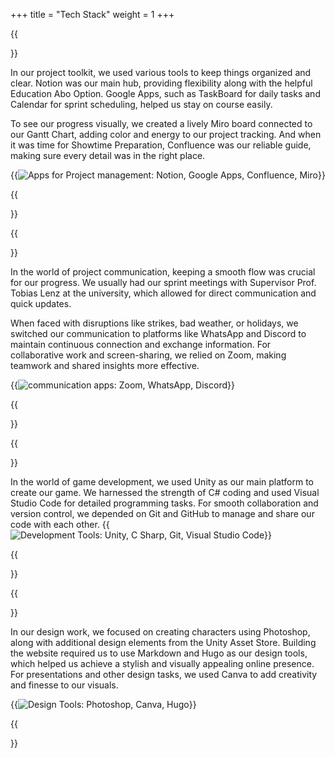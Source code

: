 +++
title = "Tech Stack"
weight = 1 
+++

{{<section title="Project Management">}}

In our project toolkit, we used various tools to keep things organized and clear. Notion was our main hub, providing flexibility along with the helpful Education Abo Option. Google Apps, such as TaskBoard for daily tasks and Calendar for sprint scheduling, helped us stay on course easily.

To see our progress visually, we created a lively Miro board connected to our Gantt Chart, adding color and energy to our project tracking. And when it was time for Showtime Preparation, Confluence was our reliable guide, making sure every detail was in the right place.

{{<image src="project management.png" alt="Apps for Project management: Notion, Google Apps, Confluence, Miro">}}  

{{</section>}}


{{<section title="Communication">}}

In the world of project communication, keeping a smooth flow was crucial for our progress. We usually had our sprint meetings with Supervisor Prof. Tobias Lenz at the university, which allowed for direct communication and quick updates.

When faced with disruptions like strikes, bad weather, or holidays, we switched our communication to platforms like WhatsApp and Discord to maintain continuous connection and exchange information. For collaborative work and screen-sharing, we relied on Zoom, making teamwork and shared insights more effective.

{{<image src="communication.png" alt="communication apps: Zoom, WhatsApp, Discord">}}

{{</section>}}


{{<section title="Development">}}

In the world of game development, we used Unity as our main platform to create our game. We harnessed the strength of C# coding and used Visual Studio Code for detailed programming tasks. For smooth collaboration and version control, we depended on Git and GitHub to manage and share our code with each other.
{{<image src="development.png" alt="Development Tools: Unity, C Sharp, Git, Visual Studio Code">}}

{{</section>}}


{{<section title="Design">}}

In our design work, we focused on creating characters using Photoshop, along with additional design elements from the Unity Asset Store. Building the website required us to use Markdown and Hugo as our design tools, which helped us achieve a stylish and visually appealing online presence. For presentations and other design tasks, we used Canva to add creativity and finesse to our visuals.

{{<image src="design.png" alt="Design Tools: Photoshop, Canva, Hugo">}}

{{</section>}} 